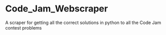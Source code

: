 # Code_Jam_Webscraper
A scraper for getting all the correct solutions in python to all the Code Jam contest problems
